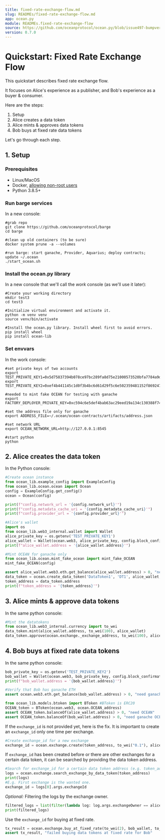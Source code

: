 ```yaml
---
title: fixed-rate-exchange-flow.md
slug: READMEs/fixed-rate-exchange-flow.md
app: ocean.py
module: READMEs.fixed-rate-exchange-flow
source: https://github.com/oceanprotocol/ocean.py/blob/issue497-bumpversion-to-v0.7.0/READMEs/fixed-rate-exchange-flow.md
version: 0.7.0
---
```

<!--
Copyright 2021 Ocean Protocol Foundation
SPDX-License-Identifier: Apache-2.0
-->

# Quickstart: Fixed Rate Exchange Flow

This quickstart describes fixed rate exchange flow.

It focuses on Alice's experience as a publisher, and Bob's experience as a buyer & consumer.

Here are the steps:

1.  Setup
2.  Alice creates a data token
3.  Alice mints & approves data tokens
4.  Bob buys at fixed rate data tokens

Let's go through each step.

## 1. Setup

### Prerequisites

-   Linux/MacOS
-   Docker, [allowing non-root users](https://www.thegeekdiary.com/run-docker-as-a-non-root-user/)
-   Python 3.8.5+

### Run barge services

In a new console:

```console
#grab repo
git clone https://github.com/oceanprotocol/barge
cd barge

#clean up old containers (to be sure)
docker system prune -a --volumes

#run barge: start ganache, Provider, Aquarius; deploy contracts; update ~/.ocean
./start_ocean.sh
```

### Install the ocean.py library

In a new console that we'll call the _work_ console (as we'll use it later):

```console
#Create your working directory
mkdir test3
cd test3

#Initialize virtual environment and activate it.
python -m venv venv
source venv/bin/activate

#Install the ocean.py library. Install wheel first to avoid errors.
pip install wheel
pip install ocean-lib
```

### Set envvars

In the work console:
```console
#set private keys of two accounts
export TEST_PRIVATE_KEY1=0x5d75837394b078ce97bc289fa8d75e21000573520bfa7784a9d28ccaae602bf8
export TEST_PRIVATE_KEY2=0xef4b441145c1d0f3b4bc6d61d29f5c6e502359481152f869247c7a4244d45209

#needed to mint fake OCEAN for testing with ganache
export FACTORY_DEPLOYER_PRIVATE_KEY=0xc594c6e5def4bab63ac29eed19a134c130388f74f019bc74b8f4389df2837a58

#set the address file only for ganache
export ADDRESS_FILE=~/.ocean/ocean-contracts/artifacts/address.json

#set network URL
export OCEAN_NETWORK_URL=http://127.0.0.1:8545

#start python
python
```

## 2. Alice creates the data token


In the Python console:
```python
#Create ocean instance
from ocean_lib.example_config import ExampleConfig
from ocean_lib.ocean.ocean import Ocean
config = ExampleConfig.get_config()
ocean = Ocean(config)

print(f"config.network_url = '{config.network_url}'")
print(f"config.metadata_cache_uri = '{config.metadata_cache_uri}'")
print(f"config.provider_url = '{config.provider_url}'")

#Alice's wallet
import os
from ocean_lib.web3_internal.wallet import Wallet
alice_private_key = os.getenv('TEST_PRIVATE_KEY1')
alice_wallet = Wallet(ocean.web3, alice_private_key, config.block_confirmations)
print(f"alice_wallet.address = '{alice_wallet.address}'")

#Mint OCEAN for ganache only
from ocean_lib.ocean.mint_fake_ocean import mint_fake_OCEAN
mint_fake_OCEAN(config)

assert alice_wallet.web3.eth.get_balance(alice_wallet.address) > 0, "need ETH"
data_token = ocean.create_data_token('DataToken1', 'DT1', alice_wallet, blob=config.metadata_cache_uri)
token_address = data_token.address
print(f"token_address = '{token_address}'")
```

## 3. Alice mints & approve data tokens

In the same python console:
```python
#Mint the datatokens
from ocean_lib.web3_internal.currency import to_wei
data_token.mint(alice_wallet.address, to_wei(100), alice_wallet)
data_token.approve(ocean.exchange._exchange_address, to_wei(100), alice_wallet)
```

## 4. Bob buys at fixed rate data tokens


In the same python console:
```python
bob_private_key = os.getenv('TEST_PRIVATE_KEY2')
bob_wallet = Wallet(ocean.web3, bob_private_key, config.block_confirmations)
print(f"bob_wallet.address = '{bob_wallet.address}'")

#Verify that Bob has ganache ETH
assert ocean.web3.eth.get_balance(bob_wallet.address) > 0, "need ganache ETH"

from ocean_lib.models.btoken import BToken #BToken is ERC20
OCEAN_token = BToken(ocean.web3, ocean.OCEAN_address)
assert OCEAN_token.balanceOf(alice_wallet.address) > 0, "need OCEAN"
assert OCEAN_token.balanceOf(bob_wallet.address) > 0, "need ganache OCEAN"
```

If the `exchange_id` is not provided yet, here is the fix.
It is important to create an `exchange_id` only one time per exchange.

```python
#Create exchange_id for a new exchange
exchange_id = ocean.exchange.create(token_address, to_wei("0.1"), alice_wallet)
```

If `exchange_id` has been created before or there are other
exchanges for a certain data token, it can be searched by
providing the data token address.

```python
#Search for exchange_id for a certain data token address (e.g. token_address).
logs = ocean.exchange.search_exchange_by_data_token(token_address)
print(logs)
#E.g. First exchange is the wanted one.
exchange_id = logs[0].args.exchangeId
```
_Optional:_ Filtering the logs by the exchange owner.
```python
filtered_logs = list(filter(lambda log: log.args.exchangeOwner == alice_wallet.address, logs))
print(filtered_logs)
```

Use the `exchange_id` for buying at fixed rate.

```python
tx_result = ocean.exchange.buy_at_fixed_rate(to_wei(2), bob_wallet, to_wei(5), exchange_id, token_address, alice_wallet.address)
assert tx_result, "failed buying data tokens at fixed rate for Bob"
```